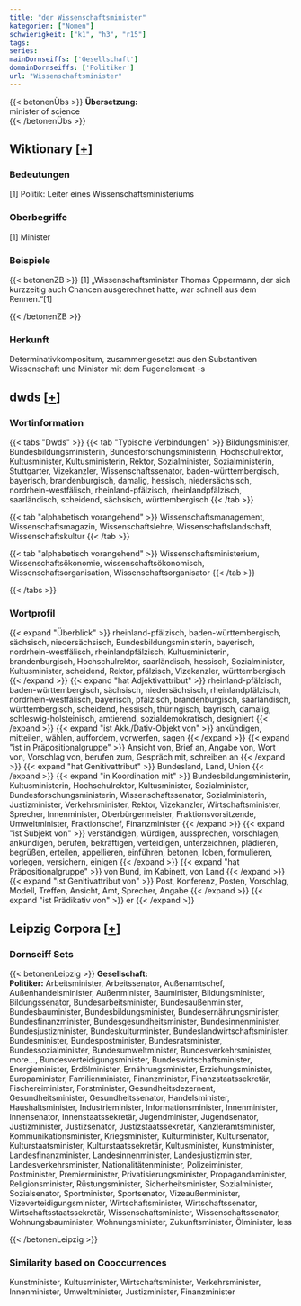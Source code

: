 ```yaml
---
title: "der Wissenschaftsminister"
kategorien: ["Nomen"]
schwierigkeit: ["k1", "h3", "r15"]
tags:
series:
mainDornseiffs: ['Gesellschaft']
domainDornseiffs: ['Politiker']
url: "Wissenschaftsminister"
---
```


{{< betonenÜbs >}}
**Übersetzung:**  
minister of science  
{{< /betonenÜbs >}}

## Wiktionary [[+](https://de.wiktionary.org/wiki/Wissenschaftsminister)]

### Bedeutungen
[1] Politik: Leiter eines Wissenschaftsministeriums  

### Oberbegriffe
[1] Minister  

### Beispiele
{{< betonenZB >}}
[1] „Wissenschaftsminister Thomas Oppermann, der sich kurzzeitig auch Chancen ausgerechnet hatte, war schnell aus dem Rennen.“[1]  

{{< /betonenZB >}}
### Herkunft
Determinativkompositum, zusammengesetzt aus den Substantiven Wissenschaft und Minister mit dem Fugenelement -s  



## dwds [[+](https://www.dwds.de/wb/Wissenschaftsminister)]

### Wortinformation
{{< tabs "Dwds" >}}
{{< tab "Typische Verbindungen" >}}
Bildungsminister, Bundesbildungsministerin, Bundesforschungsministerin, Hochschulrektor, Kultusminister, Kultusministerin, Rektor, Sozialminister, Sozialministerin, Stuttgarter, Vizekanzler, Wissenschaftssenator, baden-württembergisch, bayerisch, brandenburgisch, damalig, hessisch, niedersächsisch, nordrhein-westfälisch, rheinland-pfälzisch, rheinlandpfälzisch, saarländisch, scheidend, sächsisch, württembergisch
{{< /tab >}}

{{< tab "alphabetisch vorangehend" >}}
Wissenschaftsmanagement, Wissenschaftsmagazin, Wissenschaftslehre, Wissenschaftslandschaft, Wissenschaftskultur
{{< /tab >}}

{{< tab "alphabetisch vorangehend" >}}
Wissenschaftsministerium, Wissenschaftsökonomie, wissenschaftsökonomisch, Wissenschaftsorganisation, Wissenschaftsorganisator
{{< /tab >}}

{{< /tabs >}}

### Wortprofil
{{< expand "Überblick" >}} rheinland-pfälzisch, baden-württembergisch, sächsisch, niedersächsisch, Bundesbildungsministerin, bayerisch, nordrhein-westfälisch, rheinlandpfälzisch, Kultusministerin, brandenburgisch, Hochschulrektor, saarländisch, hessisch, Sozialminister, Kultusminister, scheidend, Rektor, pfälzisch, Vizekanzler, württembergisch {{< /expand >}}
{{< expand "hat Adjektivattribut" >}} rheinland-pfälzisch, baden-württembergisch, sächsisch, niedersächsisch, rheinlandpfälzisch, nordrhein-westfälisch, bayerisch, pfälzisch, brandenburgisch, saarländisch, württembergisch, scheidend, hessisch, thüringisch, bayrisch, damalig, schleswig-holsteinisch, amtierend, sozialdemokratisch, designiert {{< /expand >}}
{{< expand "ist Akk./Dativ-Objekt von" >}} ankündigen, mitteilen, wählen, auffordern, vorwerfen, sagen {{< /expand >}}
{{< expand "ist in Präpositionalgruppe" >}} Ansicht von, Brief an, Angabe von, Wort von, Vorschlag von, berufen zum, Gespräch mit, schreiben an {{< /expand >}}
{{< expand "hat Genitivattribut" >}} Bundesland, Land, Union {{< /expand >}}
{{< expand "in Koordination mit" >}} Bundesbildungsministerin, Kultusministerin, Hochschulrektor, Kultusminister, Sozialminister, Bundesforschungsministerin, Wissenschaftssenator, Sozialministerin, Justizminister, Verkehrsminister, Rektor, Vizekanzler, Wirtschaftsminister, Sprecher, Innenminister, Oberbürgermeister, Fraktionsvorsitzende, Umweltminister, Fraktionschef, Finanzminister {{< /expand >}}
{{< expand "ist Subjekt von" >}} verständigen, würdigen, aussprechen, vorschlagen, ankündigen, berufen, bekräftigen, verteidigen, unterzeichnen, plädieren, begrüßen, erteilen, appellieren, einführen, betonen, loben, formulieren, vorlegen, versichern, einigen {{< /expand >}}
{{< expand "hat Präpositionalgruppe" >}} von Bund, im Kabinett, von Land {{< /expand >}}
{{< expand "ist Genitivattribut von" >}} Post, Konferenz, Posten, Vorschlag, Modell, Treffen, Ansicht, Amt, Sprecher, Angabe {{< /expand >}}
{{< expand "ist Prädikativ von" >}} er {{< /expand >}}

## Leipzig Corpora [[+](https://corpora.uni-leipzig.de/en/res?word=Wissenschaftsminister&corpusId=deu_newscrawl-public_2018)]

### Dornseiff Sets
{{< betonenLeipzig >}}
**Gesellschaft:**  
**Politiker:** Arbeitsminister, Arbeitssenator, Außenamtschef, Außenhandelsminister, Außenminister, Bauminister, Bildungsminister, Bildungssenator, Bundesarbeitsminister, Bundesaußenminister, Bundesbauminister, Bundesbildungsminister, Bundesernährungsminister, Bundesfinanzminister, Bundesgesundheitsminister, Bundesinnenminister, Bundesjustizminister, Bundeskulturminister, Bundeslandwirtschaftsminister, Bundesminister, Bundespostminister, Bundesratsminister, Bundessozialminister, Bundesumweltminister, Bundesverkehrsminister, more..., Bundesverteidigungsminister, Bundeswirtschaftsminister, Energieminister, Erdölminister, Ernährungsminister, Erziehungsminister, Europaminister, Familienminister, Finanzminister, Finanzstaatssekretär, Fischereiminister, Forstminister, Gesundheitsdezernent, Gesundheitsminister, Gesundheitssenator, Handelsminister, Haushaltsminister, Industrieminister, Informationsminister, Innenminister, Innensenator, Innenstaatssekretär, Jugendminister, Jugendsenator, Justizminister, Justizsenator, Justizstaatssekretär, Kanzleramtsminister, Kommunikationsminister, Kriegsminister, Kulturminister, Kultursenator, Kulturstaatsminister, Kulturstaatssekretär, Kultusminister, Kunstminister, Landesfinanzminister, Landesinnenminister, Landesjustizminister, Landesverkehrsminister, Nationalitätenminister, Polizeiminister, Postminister, Premierminister, Privatisierungsminister, Propagandaminister, Religionsminister, Rüstungsminister, Sicherheitsminister, Sozialminister, Sozialsenator, Sportminister, Sportsenator, Vizeaußenminister, Vizeverteidigungsminister, Wirtschaftsminister, Wirtschaftssenator, Wirtschaftsstaatssekretär, Wissenschaftsminister, Wissenschaftssenator, Wohnungsbauminister, Wohnungsminister, Zukunftsminister, Ölminister, less  

{{< /betonenLeipzig >}}

### Similarity based on Cooccurrences
Kunstminister, Kultusminister, Wirtschaftsminister, Verkehrsminister, Innenminister, Umweltminister, Justizminister, Finanzminister

